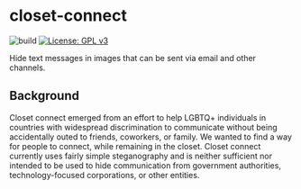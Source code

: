 # closet-connect

![build](https://github.com/billa42/closet-connect/actions/workflows/python-app.yml/badge.svg) [![License: GPL v3](https://img.shields.io/badge/License-GPLv3-blue.svg)](https://www.gnu.org/licenses/gpl-3.0)

Hide text messages in images that can be sent via email and other channels.

## Background
Closet connect emerged from an effort to help LGBTQ+ individuals in countries with widespread discrimination to communicate without being accidentally outed to friends, coworkers, or family. We wanted to find a way for people to connect, while remaining in the closet. Closet connect currently uses fairly simple steganography and is neither sufficient nor intended to be used to hide communication from government authorities, technology-focused corporations, or other entities. 
